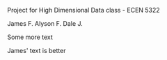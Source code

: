 Project for High Dimensional Data class - ECEN 5322

James F.
Alyson F.
Dale J.

Some more text

James' text is better

